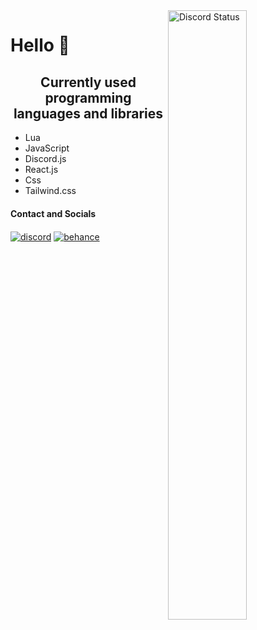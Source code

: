 <a href="https://discord.com/users/531184958199562242" target="_blank">
<img width="50%" align="right" alt="Discord Status" src="https://lanyard-profile-readme.vercel.app/api/531184958199562242?
bg=161B22&borderRadius=5px%205px%200%200&animated=true&hideDiscrim=true&idleMessage=Probably%20doing%20something%20else...">
</a>  

# Hello 👋

<h2 align="center">Currently used programming languages ​​and libraries</h2>

- Lua
- JavaScript
- Discord.js
- React.js
- Css
- Tailwind.css

#### Contact and Socials
<a href="https://discord.com/users/531184958199562242" target="_blank"><img alt="discord" align="center" src="https://img.shields.io/badge/-Discord-0D1117?style=flat-square&logo=discord&logoColor=white"></a>
<a href="https://www.behance.net/nikoDEV" target="_blank"><img alt="behance" align="center" src="https://img.shields.io/badge/-Behance-0D1117?style=flat-square&logo=behance&logoColor=white"></a>
